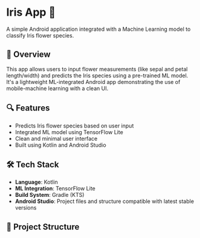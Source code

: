 # Iris App 🌸
A simple Android application integrated with a Machine Learning model to classify Iris flower species.

## 📱 Overview
This app allows users to input flower measurements (like sepal and petal length/width) and predicts the Iris species using a pre-trained ML model. It's a lightweight ML-integrated Android app demonstrating the use of mobile-machine learning with a clean UI.

## 🔍 Features
- Predicts Iris flower species based on user input
- Integrated ML model using TensorFlow Lite
- Clean and minimal user interface
- Built using Kotlin and Android Studio

## 🛠️ Tech Stack
- **Language**: Kotlin  
- **ML Integration**: TensorFlow Lite  
- **Build System**: Gradle (KTS)  
- **Android Studio**: Project files and structure compatible with latest stable versions  

## 📂 Project Structure

